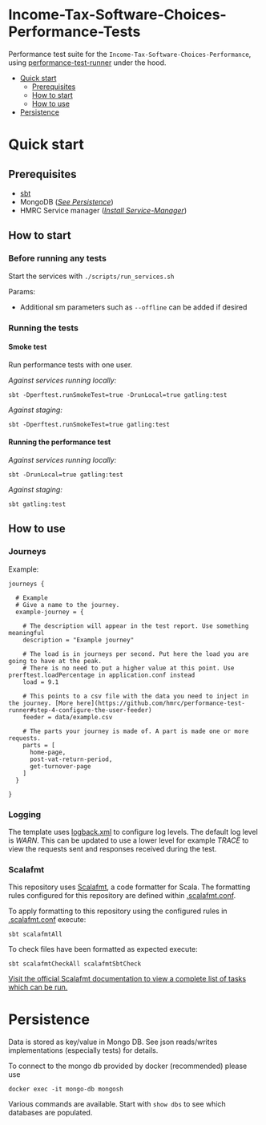 # Income-Tax-Software-Choices-Performance-Tests

Performance test suite for the `Income-Tax-Software-Choices-Performance`, using [performance-test-runner](https://github.com/hmrc/performance-test-runner) under the hood.

* [Quick start](#Quick-start)
  - [Prerequisites](#Prerequisites)
  - [How to start](#How-to-start)
  - [How to use](#How-to-use)
* [Persistence](#Persistence)

# Quick start

## Prerequisites

* [sbt](http://www.scala-sbt.org/)
* MongoDB (*[See Persistence](#Persistence)*)
* HMRC Service manager (*[Install Service-Manager](https://github.com/hmrc/service-manager/wiki/Install#install-service-manager)*)

## How to start

### Before running any tests

Start the services with `./scripts/run_services.sh`

Params:
* Additional sm parameters such as `--offline` can be added if desired

### Running the tests

#### Smoke test

Run performance tests with one user.  

*Against services running locally:*
```
sbt -Dperftest.runSmokeTest=true -DrunLocal=true gatling:test
```

*Against staging:*
```
sbt -Dperftest.runSmokeTest=true gatling:test
```

#### Running the performance test

*Against services running locally:*
```
sbt -DrunLocal=true gatling:test
```

*Against staging:*
```
sbt gatling:test
```

## How to use

### Journeys

Example:
```
journeys {

  # Example
  # Give a name to the journey.
  example-journey = {

    # The description will appear in the test report. Use something meaningful
    description = "Example journey"

    # The load is in journeys per second. Put here the load you are going to have at the peak.
    # There is no need to put a higher value at this point. Use prerftest.loadPercentage in application.conf instead
    load = 9.1

    # This points to a csv file with the data you need to inject in the journey. [More here](https://github.com/hmrc/performance-test-runner#step-4-configure-the-user-feeder)
    feeder = data/example.csv

    # The parts your journey is made of. A part is made one or more requests.
    parts = [
      home-page,
      post-vat-return-period,
      get-turnover-page
    ]
  }

}
```

### Logging

The template uses [logback.xml](src/test/resources) to configure log levels. The default log level is *WARN*. This can be updated to use a lower level for example *TRACE* to view the requests sent and responses received during the test.

### Scalafmt

 This repository uses [Scalafmt](https://scalameta.org/scalafmt/), a code formatter for Scala. The formatting rules configured for this repository are defined within [.scalafmt.conf](.scalafmt.conf).

 To apply formatting to this repository using the configured rules in [.scalafmt.conf](.scalafmt.conf) execute:

 ```
 sbt scalafmtAll
 ```

 To check files have been formatted as expected execute:

 ```
 sbt scalafmtCheckAll scalafmtSbtCheck
 ```

[Visit the official Scalafmt documentation to view a complete list of tasks which can be run.](https://scalameta.org/scalafmt/docs/installation.html#task-keys)

# Persistence

Data is stored as key/value in Mongo DB. See json reads/writes implementations (especially tests) for details.

To connect to the mongo db provided by docker (recommended) please use

```
docker exec -it mongo-db mongosh
```

Various commands are available.  Start with `show dbs` to see which databases are populated.
